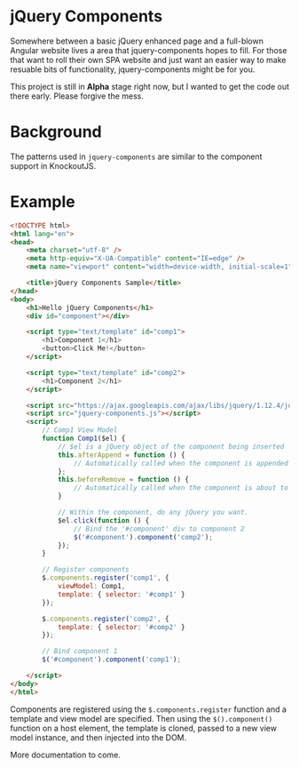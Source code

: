 # jQuery Components
Somewhere between a basic jQuery enhanced page and a full-blown Angular website lives a area that jquery-components hopes to fill.
For those that want to roll their own SPA website and just want an easier way to make resuable bits of functionality, jquery-components might be for you.

This project is still in **Alpha** stage right now, but I wanted to get the code out there early. Please forgive the mess.

# Background
The patterns used in `jquery-components` are similar to the component support in KnockoutJS.

# Example

```html
<!DOCTYPE html>
<html lang="en">
<head>
    <meta charset="utf-8" />
    <meta http-equiv="X-UA-Compatible" content="IE=edge" />
    <meta name="viewport" content="width=device-width, initial-scale=1" />

    <title>jQuery Components Sample</title>
</head>
<body>
    <h1>Hello jQuery Components</h1>
    <div id="component"></div>

    <script type="text/template" id="comp1">
        <h1>Component 1</h1>
        <button>Click Me!</button>
    </script>

    <script type="text/template" id="comp2">
        <h1>Component 2</h1>
    </script>

    <script src="https://ajax.googleapis.com/ajax/libs/jquery/1.12.4/jquery.min.js"></script>
    <script src="jquery-components.js"></script>
    <script>
        // Comp1 View Model
        function Comp1($el) {
            // $el is a jQuery object of the component being inserted
            this.afterAppend = function () {
                // Automatically called when the component is appended to the DOM
            };
            this.beforeRemove = function () {
                // Automatically called when the component is about to be removed from the DOM (disposed)
            }

            // Within the component, do any jQuery you want.
            $el.click(function () {
                // Bind the '#component' div to component 2
                $('#component').component('comp2');
            });
        }

        // Register components
        $.components.register('comp1', {
            viewModel: Comp1,
            template: { selector: '#comp1' }
        });

        $.components.register('comp2', {
            template: { selector: '#comp2' }
        });

        // Bind component 1
        $('#component').component('comp1');

    </script>
</body>
</html>
```

Components are registered using the `$.components.register` function and a template and view model are specified. Then using the `$().component()` function on a host element, the template is cloned, passed to a new view model instance, and then injected into the DOM.

More documentation to come.